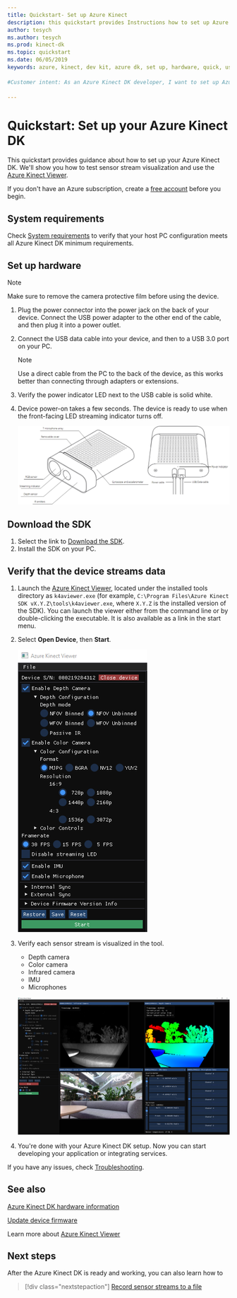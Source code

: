 ```yaml
---
title: Quickstart- Set up Azure Kinect
description: this quickstart provides Instructions how to set up Azure Kinect DK hardware
author: tesych
ms.author: tesych
ms.prod: kinect-dk
ms.topic: quickstart
ms.date: 06/05/2019
keywords: azure, kinect, dev kit, azure dk, set up, hardware, quick, usb, power, viewer, sensor, streaming, setup, SDK, firmware

#Customer intent: As an Azure Kinect DK developer, I want to set up Azure Kinect DK device before starting my development.

---
```


# Quickstart: Set up your Azure Kinect DK

This quickstart provides guidance about how to set up your Azure Kinect DK. We'll show you how to test sensor stream visualization and use the [Azure Kinect Viewer](azure-kinect-sensor-viewer.md).

If you don't have an Azure subscription, create a [free account](https://azure.microsoft.com/free/?WT.mc_id=A261C142F) before you begin.

## System requirements

Check [System requirements](system-requirements.md) to verify that your host PC configuration meets all Azure Kinect DK minimum requirements.

## Set up hardware

> [!NOTE]
> Make sure to remove the camera protective film before using the device.

1. Plug the power connector into the power jack on the back of your device. Connect the USB power adapter to the other end of the cable, and then plug it into a power outlet.
2. Connect the USB data cable into your device, and then to a USB 3.0 port on your PC.
   >[!NOTE]
   >Use a direct cable from the PC to the back of the device, as this works better than connecting through adapters or extensions.

3. Verify the power indicator LED next to the USB cable is solid white.
4. Device power-on takes a few seconds. The device is ready to use when the front-facing LED streaming indicator turns off.

    ![Full device features](./media/quickstarts/full-device-features.png)

## Download the SDK

1. Select the link to [Download the SDK](sensor-sdk-download.md).
2. Install the SDK on your PC.

## Verify that the device streams data

1. Launch the [Azure Kinect Viewer](azure-kinect-sensor-viewer.md), located under the installed tools directory as `k4aviewer.exe` (for example, `C:\Program Files\Azure Kinect SDK vX.Y.Z\tools\k4aviewer.exe`, where `X.Y.Z` is the installed version of the SDK). You can launch the viewer either from the command line or by double-clicking the executable. It is also available as a link in the start menu.
2. Select **Open Device**, then **Start**.

    ![Azure Kinect Viewer](./media/quickstarts/viewer.png)

3. Verify each sensor stream is visualized in the tool.
    - Depth camera
    - Color camera
    - Infrared camera
    - IMU
    - Microphones

    ![Visualization Tool](./media/quickstarts/visualization-tool.png)

4. You're done with your Azure Kinect DK setup. Now you can start developing your application or integrating services.

If you have any issues, check [Troubleshooting](troubleshooting.md).

## See also

[Azure Kinect DK hardware information](hardware-specification.md)

[Update device firmware](azure-kinect-dk-update-device-firmware.md)

Learn more about [Azure Kinect Viewer](azure-kinect-sensor-viewer.md)

## Next steps

After the Azure Kinect DK is ready and working, you can also learn how to
> [!div class="nextstepaction"]
> [Record sensor streams to a file](record-sensor-streams-file.md)
